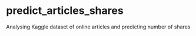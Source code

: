 # predict_articles_shares
Analysing Kaggle dataset of online articles and predicting number of shares
